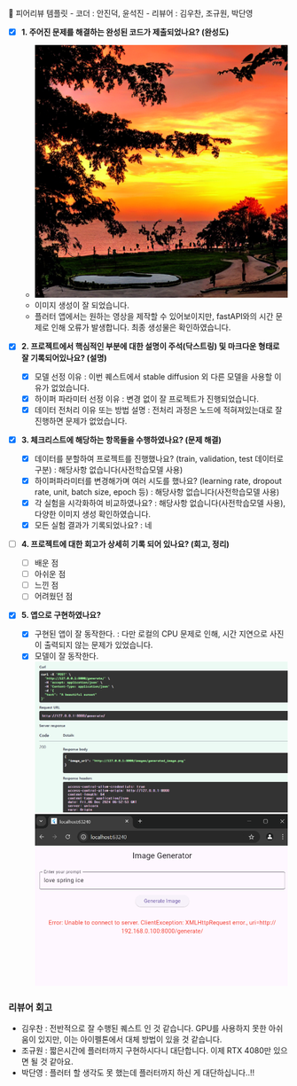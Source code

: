 <aside>
🤔 피어리뷰 템플릿
- 코더 : 안진덕, 윤석진
- 리뷰어 : 김우찬, 조규원, 박단영

- [x]  **1. 주어진 문제를 해결하는 완성된 코드가 제출되었나요? (완성도)**
    - ![pic1](./generated_image.png)
    - 이미지 생성이 잘 되었습니다.
    - 플러터 앱에서는 원하는 영상을 제작할 수 있어보이지만, fastAPI와의 시간 문제로 인해 오류가 발생합니다. 최종 생성물은 확인하였습니다.

- [x]  **2. 프로젝트에서 핵심적인 부분에 대한 설명이 주석(닥스트링) 및 마크다운 형태로 잘 기록되어있나요? (설명)**
    - [x]  모델 선정 이유 : 이번 퀘스트에서 stable diffusion 외 다른 모델을 사용할 이유가 없었습니다.
    - [x]  하이퍼 파라미터 선정 이유 : 변경 없이 잘 프로젝트가 진행되었습니다.
    - [x]  데이터 전처리 이유 또는 방법 설명 : 전처리 과정은 노드에 적혀져있는대로 잘 진행하면 문제가 없었습니다.

- [x]  **3. 체크리스트에 해당하는 항목들을 수행하였나요? (문제 해결)**
    - [x]  데이터를 분할하여 프로젝트를 진행했나요? (train, validation, test 데이터로 구분) : 해당사항 없습니다(사전학습모델 사용)
    - [x]  하이퍼파라미터를 변경해가며 여러 시도를 했나요? (learning rate, dropout rate, unit, batch size, epoch 등) : 해당사항 없습니다(사전학습모델 사용)
    - [x]  각 실험을 시각화하여 비교하였나요? : 해당사항 없습니다(사전학습모델 사용), 다양한 이미지 생성 확인하였습니다.
    - [x]  모든 실험 결과가 기록되었나요? : 네

- [ ]  **4. 프로젝트에 대한 회고가 상세히 기록 되어 있나요? (회고, 정리)**
    - [ ]  배운 점
    - [ ]  아쉬운 점
    - [ ]  느낀 점
    - [ ]  어려웠던 점

- [x]  **5.  앱으로 구현하였나요?**
    - [x]  구현된 앱이 잘 동작한다. : 다만 로컬의 CPU 문제로 인해, 시간 지연으로 사진이 출력되지 않는 문제가 있었습니다.
    - [x]  모델이 잘 동작한다.
       ![pic2](./스크린샷%202024-12-06%20162112.png)
       ![pic3](./스크린샷%202024-12-06%20162610.png)
### 리뷰어 회고
- 김우찬 : 전반적으로 잘 수행된 퀘스트 인 것 같습니다. GPU를 사용하지 못한 아쉬움이 있지만, 이는 아이펠톤에서 대체 방법이 있을 것 같습니다.
- 조규원 : 짧은시간에 플러터까지 구현하시다니 대단합니다. 이제 RTX 4080만 있으면 될 것 같아요.
- 박단영 : 플러터 할 생각도 못 했는데 플러터까지 하신 게 대단하십니다..!!

</aside>
